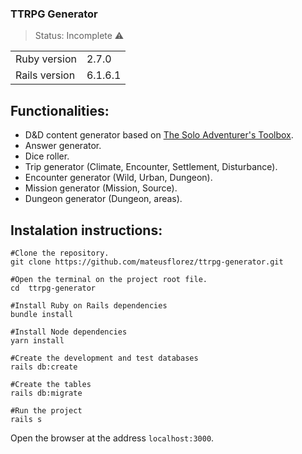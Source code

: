 ### TTRPG Generator
> Status: Incomplete ⚠️

<table>
  <tr>
    <td>Ruby version</td>
    <td>
      2.7.0
    </td>
  </tr>
  <tr>
    <td>Rails version</td>
    <td>
       6.1.6.1
    </td>
  </tr>
</table>

## Functionalities:
+ D&D content generator based on [The Solo Adventurer's Toolbox](https://www.dmsguild.com/product/252355/The-Solo-Adventurers-Toolboxhttps://www.dmsguild.com/product/252355/The-Solo-Adventurers-Toolbox).
+ Answer generator.
+ Dice roller.
+ Trip generator (Climate, Encounter, Settlement, Disturbance).
+ Encounter generator (Wild, Urban, Dungeon).
+ Mission generator (Mission, Source).
+ Dungeon generator (Dungeon, areas).

## Instalation instructions:
```
#Clone the repository.
git clone https://github.com/mateusflorez/ttrpg-generator.git

#Open the terminal on the project root file.
cd  ttrpg-generator

#Install Ruby on Rails dependencies
bundle install

#Install Node dependencies
yarn install

#Create the development and test databases
rails db:create

#Create the tables
rails db:migrate

#Run the project
rails s
```
Open the browser at the address `localhost:3000`.
